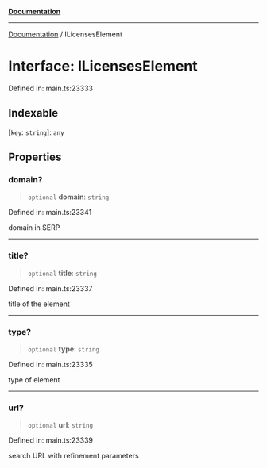[**Documentation**](../README.md)

***

[Documentation](../README.md) / ILicensesElement

# Interface: ILicensesElement

Defined in: main.ts:23333

## Indexable

\[`key`: `string`\]: `any`

## Properties

### domain?

> `optional` **domain**: `string`

Defined in: main.ts:23341

domain in SERP

***

### title?

> `optional` **title**: `string`

Defined in: main.ts:23337

title of the element

***

### type?

> `optional` **type**: `string`

Defined in: main.ts:23335

type of element

***

### url?

> `optional` **url**: `string`

Defined in: main.ts:23339

search URL with refinement parameters
